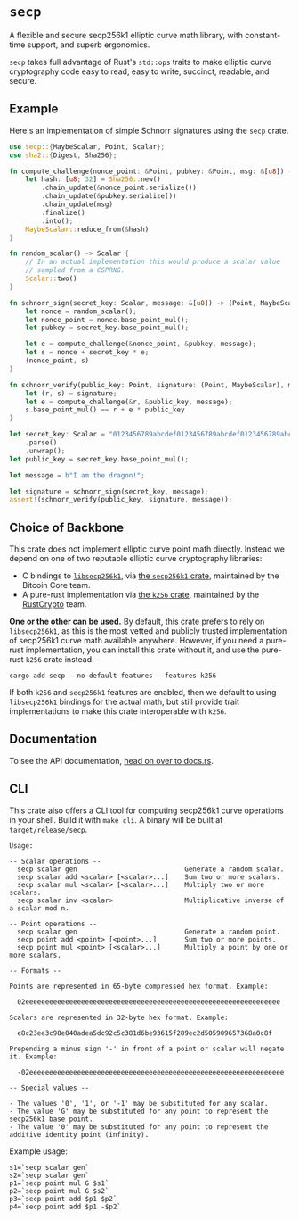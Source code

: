 # `secp`

A flexible and secure secp256k1 elliptic curve math library, with constant-time support, and superb ergonomics.

`secp` takes full advantage of Rust's `std::ops` traits to make elliptic curve cryptography code easy to read, easy to write, succinct, readable, and secure.

## Example

Here's an implementation of simple Schnorr signatures using the `secp` crate.

```rust
use secp::{MaybeScalar, Point, Scalar};
use sha2::{Digest, Sha256};

fn compute_challenge(nonce_point: &Point, pubkey: &Point, msg: &[u8]) -> MaybeScalar {
    let hash: [u8; 32] = Sha256::new()
        .chain_update(&nonce_point.serialize())
        .chain_update(&pubkey.serialize())
        .chain_update(msg)
        .finalize()
        .into();
    MaybeScalar::reduce_from(&hash)
}

fn random_scalar() -> Scalar {
    // In an actual implementation this would produce a scalar value
    // sampled from a CSPRNG.
    Scalar::two()
}

fn schnorr_sign(secret_key: Scalar, message: &[u8]) -> (Point, MaybeScalar) {
    let nonce = random_scalar();
    let nonce_point = nonce.base_point_mul();
    let pubkey = secret_key.base_point_mul();

    let e = compute_challenge(&nonce_point, &pubkey, message);
    let s = nonce + secret_key * e;
    (nonce_point, s)
}

fn schnorr_verify(public_key: Point, signature: (Point, MaybeScalar), message: &[u8]) -> bool {
    let (r, s) = signature;
    let e = compute_challenge(&r, &public_key, message);
    s.base_point_mul() == r + e * public_key
}

let secret_key: Scalar = "0123456789abcdef0123456789abcdef0123456789abcdef0123456789abcdef"
    .parse()
    .unwrap();
let public_key = secret_key.base_point_mul();

let message = b"I am the dragon!";

let signature = schnorr_sign(secret_key, message);
assert!(schnorr_verify(public_key, signature, message));
```

## Choice of Backbone

This crate does not implement elliptic curve point math directly. Instead we depend on one of two reputable elliptic curve cryptography libraries:

- C bindings to [`libsecp256k1`](https://github.com/bitcoin-core/secp256k1), via [the `secp256k1` crate](https://crates.io/crates/secp256k1), maintained by the Bitcoin Core team.
- A pure-rust implementation via [the `k256` crate](https://crates.io/crates/k256), maintained by the [RustCrypto](https://github.com/RustCrypto) team.

**One or the other can be used.** By default, this crate prefers to rely on `libsecp256k1`, as this is the most vetted and publicly trusted implementation of secp256k1 curve math available anywhere. However, if you need a pure-rust implementation, you can install this crate without it, and use the pure-rust `k256` crate instead.

```notrust
cargo add secp --no-default-features --features k256
```

If both `k256` and `secp256k1` features are enabled, then we default to using `libsecp256k1` bindings for the actual math, but still provide trait implementations to make this crate interoperable with `k256`.

## Documentation

To see the API documentation, [head on over to docs.rs](https://docs.rs/secp).

## CLI

This crate also offers a CLI tool for computing secp256k1 curve operations in your shell. Build it with `make cli`. A binary will be built at `target/release/secp`.

```
Usage:

-- Scalar operations --
  secp scalar gen                           Generate a random scalar.
  secp scalar add <scalar> [<scalar>...]    Sum two or more scalars.
  secp scalar mul <scalar> [<scalar>...]    Multiply two or more scalars.
  secp scalar inv <scalar>                  Multiplicative inverse of a scalar mod n.

-- Point operations --
  secp scalar gen                           Generate a random point.
  secp point add <point> [<point>...]       Sum two or more points.
  secp point mul <point> [<scalar>...]      Multiply a point by one or more scalars.

-- Formats --

Points are represented in 65-byte compressed hex format. Example:

  02eeeeeeeeeeeeeeeeeeeeeeeeeeeeeeeeeeeeeeeeeeeeeeeeeeeeeeeeeeeeeeee

Scalars are represented in 32-byte hex format. Example:

  e8c23ee3c98e040adea5dc92c5c381d6be93615f289ec2d505909657368a0c8f

Prepending a minus sign '-' in front of a point or scalar will negate it. Example:

  -02eeeeeeeeeeeeeeeeeeeeeeeeeeeeeeeeeeeeeeeeeeeeeeeeeeeeeeeeeeeeeeee

-- Special values --

- The values '0', '1', or '-1' may be substituted for any scalar.
- The value 'G' may be substituted for any point to represent the secp256k1 base point.
- The value '0' may be substituted for any point to represent the additive identity point (infinity).
```

Example usage:

```console
s1=`secp scalar gen`
s2=`secp scalar gen`
p1=`secp point mul G $s1`
p2=`secp point mul G $s2`
p3=`secp point add $p1 $p2`
p4=`secp point add $p1 -$p2`
```
